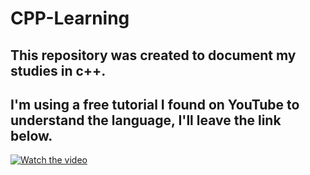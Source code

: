 # CPP-Learning
## This repository was created to document my studies in c++.
## I'm using a free tutorial I found on YouTube to understand the language, I'll leave the link below.
[![Watch the video]()](https://youtu.be/-TkoO8Z07hI)
